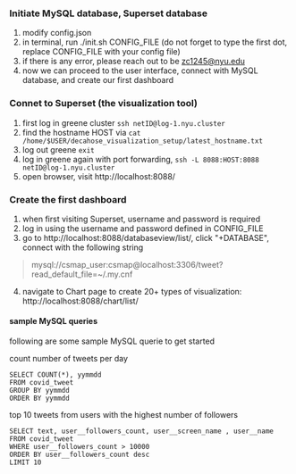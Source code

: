 ### Initiate MySQL database, Superset database

1. modify config.json
2. in terminal, run ./init.sh CONFIG_FILE (do not forget to type the first dot, replace CONFIG_FILE with your config file)
3. if there is any error, please reach out to be zc1245@nyu.edu
4. now we can proceed to the user interface, connect with MySQL database, and create our first dashboard

### Connet to Superset (the visualization tool)

1. first log in greene cluster `ssh netID@log-1.nyu.cluster`
2. find the hostname HOST via `cat /home/$USER/decahose_visualization_setup/latest_hostname.txt`
3. log out greene `exit`
2. log in greene again with port forwarding, `ssh -L 8088:HOST:8088 netID@log-1.nyu.cluster`
2. open browser, visit http://localhost:8088/

### Create the first dashboard
1. when first visiting Superset, username and password is required
2. log in using the username and password defined in CONFIG_FILE
3. go to http://localhost:8088/databaseview/list/, click "+DATABASE", connect with the following string 
 > mysql://csmap_user:csmap@localhost:3306/tweet?read_default_file=~/.my.cnf
4. navigate to Chart page to create 20+ types of visualization: http://localhost:8088/chart/list/


#### sample MySQL queries

following are some sample MySQL querie to get started

count number of tweets per day
```
SELECT COUNT(*), yymmdd
FROM covid_tweet
GROUP BY yymmdd 
ORDER BY yymmdd 
```

top 10 tweets from users with the highest number of followers
```
SELECT text, user__followers_count, user__screen_name , user__name
FROM covid_tweet
WHERE user__followers_count > 10000
ORDER BY user__followers_count desc
LIMIT 10
```
